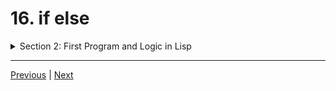 # 16. if else

<details>
  <summary> Section 2: First Program and Logic in Lisp </summary>

  -   using `clisp`
  ```
  clisp prog.lisp  
  ```

  - [Codebase: 16. if else](../../codebase/The-Lisp-Programming-Language_Learn-Lisp-basics-in-one-day/S2_First-Program-and-Logic-in-Lisp/prog16.lisp)

</details>


---

[Previous](./15_cond.md) | [Next](./17_when.md)